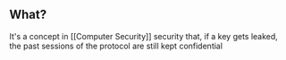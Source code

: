 ## What?
It's a concept in [[Computer Security]] security that, if a key gets leaked, the past sessions of the protocol are still kept confidential